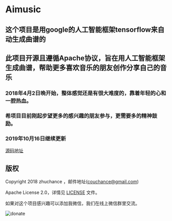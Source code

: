 # Aimusic
## 这个项目是用google的人工智能框架tensorflow来自动生成曲谱的
## 此项目开源且遵循Apache协议，旨在用人工智能框架生成曲谱，帮助更多喜欢音乐的朋友创作分享自己的音乐

### 2018年4月2日晚开始，整体感觉还是有很大难度的，靠着年轻的心和一腔热血。
### 希项目目前刚起步望更多的感兴趣的朋友参与，更需要多的精神鼓励。
### 2019年10月16日继续更新
[源码地址](https://github.com/zhuchance/Aimusic")



## 版权

Copyright 2018 zhuchance ，邮件地址(couchance@gmail.com)

Apache License 2.0，详情见 [LICENSE](LICENSE) 文件。

如果对这个项目感兴趣可以添加我微信，我们在线上微信群里交流。

![donate](./images/john.jpg) 


